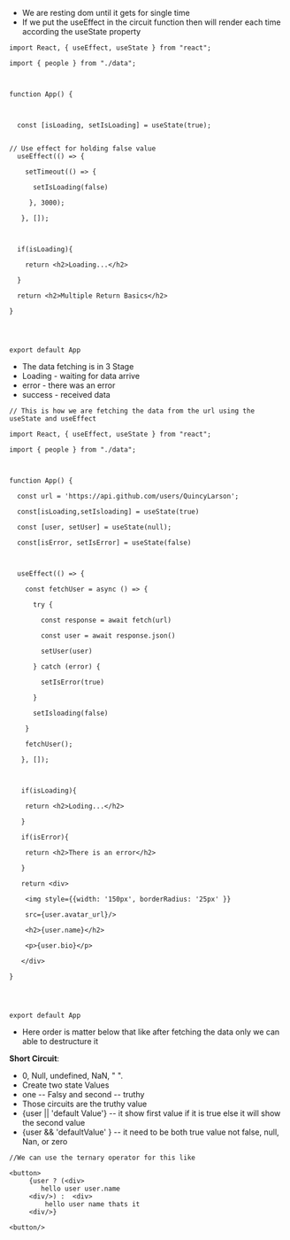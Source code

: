 - We are resting dom until it gets for single time
- If we put the useEffect in the circuit function then will render each time according the useState property
```
import React, { useEffect, useState } from "react";

import { people } from "./data";

  

function App() {

  

  const [isLoading, setIsLoading] = useState(true);

  
// Use effect for holding false value
  useEffect(() => {

    setTimeout(() => {

      setIsLoading(false)

     }, 3000);

   }, []);

  

  if(isLoading){

    return <h2>Loading...</h2>

  }

  return <h2>Multiple Return Basics</h2>

}

  
  

export default App
```
- The data fetching is in 3 Stage
- Loading - waiting for data arrive
- error - there was an error
- success - received data
```
// This is how we are fetching the data from the url using the useState and useEffect

import React, { useEffect, useState } from "react";

import { people } from "./data";

  

function App() {

  const url = 'https://api.github.com/users/QuincyLarson';

  const[isLoading,setIsloading] = useState(true)

  const [user, setUser] = useState(null);

  const[isError, setIsError] = useState(false)

  

  useEffect(() => {

    const fetchUser = async () => {

      try {

        const response = await fetch(url)

        const user = await response.json()

        setUser(user)

      } catch (error) {

        setIsError(true)

      }

      setIsloading(false)

    }

    fetchUser();

   }, []);

  

   if(isLoading){

    return <h2>Loding...</h2>

   }

   if(isError){

    return <h2>There is an error</h2>

   }

   return <div>

    <img style={{width: '150px', borderRadius: '25px' }}

    src={user.avatar_url}/>

    <h2>{user.name}</h2>

    <p>{user.bio}</p>

   </div>

}

  
  

export default App
```
- Here order is matter below that like after fetching the data only we can able to destructure it 


**Short Circuit**:

- 0, Null, undefined, NaN, " ".
- Create two state Values
- one -- Falsy and second -- truthy
-  Those circuits are the truthy value
- {user || 'default Value'} -- it show first value if it is true else it will show the second value
- {user && 'defaultValue' } -- it need to be both true value not false, null, Nan, or zero
```
//We can use the ternary operator for this like

<button>
     {user ? (<div>
        hello user user.name
     <div/>) :  <div>
         hello user name thats it
     <div/>}

<button/>
```


 